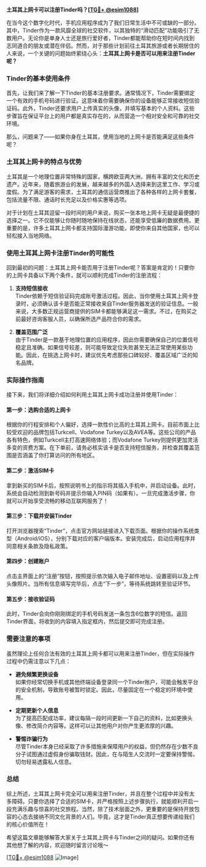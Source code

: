 **土耳其上网卡可以注册Tinder吗？[[TG💪+ @esim1088](https://t.me/s/esim1088)]**

在当今这个数字化时代，手机应用程序成为了我们日常生活中不可或缺的一部分。其中，Tinder作为一款风靡全球的社交软件，以其独特的“滑动匹配”功能吸引了无数用户。无论你是单身人士还是旅行爱好者，Tinder都能帮助你在短时间内找到志同道合的朋友或潜在伴侣。然而，对于那些计划前往土耳其旅游或者长期居住的人来说，一个关键的问题始终萦绕心头：**土耳其上网卡是否可以用来注册Tinder呢？**

### Tinder的基本使用条件

首先，让我们来了解一下Tinder的基本注册要求。通常情况下，Tinder需要绑定一个有效的手机号码进行验证。这意味着你需要确保你的设备能够正常接收短信验证码。此外，Tinder还要求用户上传真实的头像，并填写基本的个人资料。这些步骤旨在保证平台上的用户都是真实存在的，从而营造一个相对安全和可靠的社交环境。

那么，问题来了——如果你身在土耳其，使用当地的上网卡是否能满足这些条件呢？

### 土耳其上网卡的特点与优势

土耳其是一个地理位置非常特殊的国家，横跨欧亚两大洲，拥有丰富的文化和历史遗产。近年来，随着旅游业的发展，越来越多的外国人选择来到这里工作、学习或度假。为了满足游客的需求，土耳其的通信运营商推出了各种各样的上网卡套餐，包括流量不限、通话时长充足以及价格实惠等选项。

对于计划在土耳其逗留一段时间的用户来说，购买一张本地上网卡无疑是最便捷的选择之一。它不仅能够让你随时随地保持在线状态，还能享受低廉的数据费用。更重要的是，许多土耳其上网卡都支持国际漫游功能，即使你来自其他国家，也可以轻松接入当地网络。

### 使用土耳其上网卡注册Tinder的可能性

回到最初的问题：土耳其上网卡能否用于注册Tinder呢？答案是肯定的！只要你的上网卡具备以下两个条件，就可以顺利完成Tinder的注册流程：

1. **支持短信接收**  
   Tinder依赖于短信验证码完成账号激活过程。因此，当你使用土耳其上网卡登录时，必须确认该卡是否能正常接收来自Tinder服务器发送的验证信息。一般来说，大多数正规运营商提供的SIM卡都能够满足这一需求。不过，在购买之前最好咨询客服人员，以确保所选产品符合你的需求。

2. **覆盖范围广泛**  
   由于Tinder是一款基于地理位置的应用程序，因此你需要确保自己的位置信号稳定且准确。如果信号较差，则可能导致定位失败甚至无法正常使用某些功能。因此，在挑选上网卡时，建议优先考虑那些口碑较好、覆盖区域广泛的知名品牌。

### 实际操作指南

接下来，我们将详细介绍如何利用土耳其上网卡成功注册并使用Tinder：

#### 第一步：选购合适的上网卡
根据你的行程安排和个人偏好，选择一款性价比高的土耳其上网卡。目前市面上比较受欢迎的品牌包括Turkcell、Vodafone Turkey以及AVEA等。这些公司的产品各有特色，例如Turkcell主打高速网络体验；而Vodafone Turkey则提供更加灵活多变的资费方案。在下单前，请务必核实该卡是否支持短信服务，并检查其覆盖范围是否涵盖了你打算访问的所有地区。

#### 第二步：激活SIM卡
拿到新买的SIM卡后，按照说明书上的指示将其插入手机中，并启动设备。此时，系统会自动检测到新号码并提示你输入PIN码（如果有）。一旦完成激活步骤，你就可以开始享受流畅的移动互联网服务了！

#### 第三步：下载并安装Tinder
打开浏览器搜索“Tinder”，点击官方网站链接进入下载页面。根据你的操作系统类型（Android/iOS），分别下载对应的客户端版本。安装完成后，启动应用程序并同意相关条款及隐私政策。

#### 第四步：创建账户
点击主界面上的“注册”按钮，按照提示依次输入电子邮件地址、设置密码以及上传头像照片。当所有信息填写完毕后，点击“下一步”，等待系统跳转至验证环节。

#### 第五步：接收验证码
此时，Tinder会向你刚刚绑定的手机号码发送一条包含6位数字的短信。返回Tinder界面，将收到的内容填入指定框内，然后提交即可完成注册。

### 需要注意的事项

虽然理论上任何合法有效的土耳其上网卡都可以用来注册Tinder，但在实际操作过程中仍需注意以下几点：

- **避免频繁更换设备**  
  如果你经常切换手机或其他终端设备登录同一个Tinder账户，可能会触发平台的安全机制，导致账号被暂时锁定。因此，尽量固定在一个稳定的环境中使用。

- **定期更新个人信息**  
  为了提高匹配成功率，建议每隔一段时间更新一下自己的资料，比如更换头像、修改简介内容等。这样可以让其他用户对你产生更浓厚的兴趣。

- **警惕诈骗行为**  
  尽管Tinder本身已经采取了许多措施来保障用户的权益，但仍然存在少数不良分子试图通过虚假身份骗取钱财。因此，在与陌生人交流时一定要保持警惕，切勿轻易透露私人信息。

### 总结

综上所述，土耳其上网卡完全可以用来注册Tinder，并且在整个过程中并没有太多障碍。只要你选择了合适的SIM卡，并严格按照上述步骤执行，就能顺利开启一段充满乐趣与惊喜的社交旅程。当然，除了技术层面之外，更重要的是保持开放包容的心态去接纳不同文化背景的人们。毕竟，这才是Tinder真正想要传递给我们的核心价值所在！

希望这篇文章能够解答大家关于土耳其上网卡与Tinder之间的疑问。如果你还有其他想了解的内容，欢迎随时留言讨论哦～ 

[[TG💪+ @esim1088](https://t.me/s/esim1088) ![Image](https://i.postimg.cc/4NQfJmqS/Snipaste-2025-05-13-00-14-12.png)]